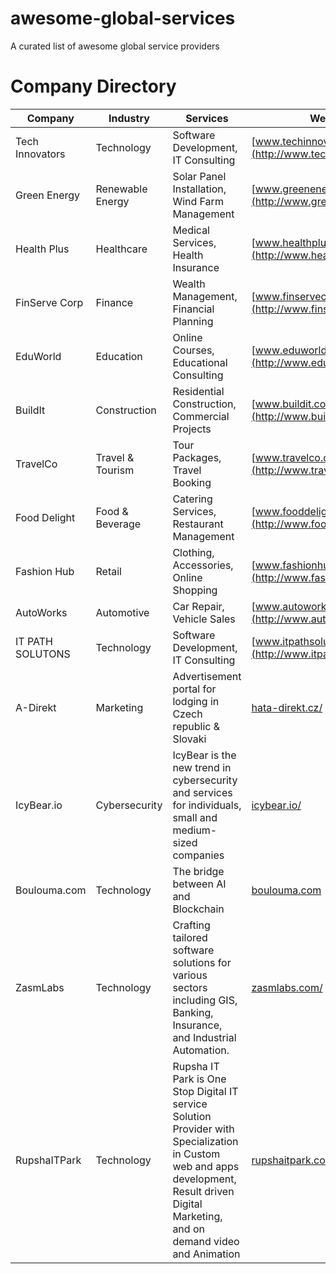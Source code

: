 # awesome-global-services

A curated list of awesome global service providers

# Company Directory

| Company         | Industry       | Services                                      | Website                       |
|-----------------|----------------|-----------------------------------------------|-------------------------------|
| Tech Innovators | Technology     | Software Development, IT Consulting           | [www.techinnovators.com](http://www.techinnovators.com) |
| Green Energy    | Renewable Energy | Solar Panel Installation, Wind Farm Management | [www.greenenergy.com](http://www.greenenergy.com) |
| Health Plus     | Healthcare     | Medical Services, Health Insurance            | [www.healthplus.com](http://www.healthplus.com) |
| FinServe Corp   | Finance        | Wealth Management, Financial Planning         | [www.finservecorp.com](http://www.finservecorp.com) |
| EduWorld        | Education      | Online Courses, Educational Consulting        | [www.eduworld.com](http://www.eduworld.com) |
| BuildIt         | Construction   | Residential Construction, Commercial Projects | [www.buildit.com](http://www.buildit.com) |
| TravelCo        | Travel & Tourism | Tour Packages, Travel Booking                 | [www.travelco.com](http://www.travelco.com) |
| Food Delight    | Food & Beverage | Catering Services, Restaurant Management      | [www.fooddelight.com](http://www.fooddelight.com) |
| Fashion Hub     | Retail         | Clothing, Accessories, Online Shopping        | [www.fashionhub.com](http://www.fashionhub.com) |
| AutoWorks       | Automotive     | Car Repair, Vehicle Sales                     | [www.autoworks.com](http://www.autoworks.com) |
| IT PATH SOLUTONS | Technology | Software Development, IT Consulting  | [www.itpathsolutions.com](http://www.itpathsolutions.com) |
| A-Direkt | Marketing | Advertisement portal for lodging in Czech republic & Slovaki | [hata-direkt.cz/](http://chata-direkt.cz/) |
| IcyBear.io | Cybersecurity | IcyBear is the new trend in cybersecurity and services for individuals, small and medium-sized companies | [icybear.io/](https://icybear.io/) |
| Boulouma.com | Technology | The bridge between AI and Blockchain |[boulouma.com](http://boulouma.com) |
| ZasmLabs | Technology | Crafting tailored software solutions for various sectors including GIS, Banking, Insurance, and Industrial Automation. | [zasmlabs.com/](https://zasmlabs.com/) |
| RupshaITPark | Technology | Rupsha IT Park is One Stop Digital IT service Solution Provider with Specialization in Custom web and apps development, Result driven Digital Marketing, and on demand video and Animation | [rupshaitpark.com](https://rupshaitpark.com) | 
